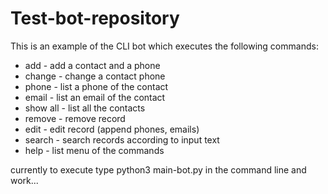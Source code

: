 # Test-bot-repository
This is an example of the CLI bot which executes the following commands:

* add - add a contact and a phone
* change - change a contact phone 
* phone - list a phone of the contact 
* email - list an email of the contact 
* show all - list all the contacts 
* remove - remove record 
* edit - edit record (append phones, emails) 
* search - search records according to input text 
* help - list menu of the commands 

currently to execute type python3 main-bot.py in the command line and work...

